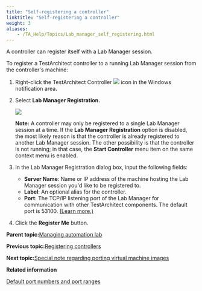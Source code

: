 ```yaml
--- 
title: "Self-registering a controller"
linktitle: "Self-registering a controller"
weight: 3
aliases: 
    - /TA_Help/Topics/Lab_manager_self_registering.html
---
```


A controller can register itself with a Lab Manager session.

To register a TestArchitect controller to a running Lab Manager session from the controller's machine:

1.  Right-click the TestArchitect Controller ![](/images//Images/Controller_icon.png) icon in the Windows notification area.

2.  Select **Lab Manager Registration.**

    ![](/images//Images/ug_labmanager10.png)

    **Note:** A controller may only be registered to a single Lab Manager session at a time. If the **Lab Manager Registration** option is disabled, the most likely reason is that the controller is already registered to another Lab Manager session. The other possibility is that the controller is not running; in that case, the **Start Controller** menu item on the same context menu is enabled.

3.  In the Lab Manager Registration dialog box, input the following fields:

    -   **Server Name**: Name or IP address of the machine hosting the Lab Manager session you'd like to be registered to.
    -   **Label**: An optional alias for the controller.
    -   **Port**: The TCP/IP listening port of the Lab Manager for communication with other TestArchitect components. The default port is 53100. [\(Learn more.\)](/TA_Administration/Topics/adm_port_number_port_ranges.html#row.LM)
4.  Click the **Register Me** button.


**Parent topic:**[Managing automation lab](/TA_Help/Topics/Lab_manager_managing_auto_lab.html)

**Previous topic:**[Registering controllers](/TA_Help/Topics/Lab_manager_registering.html)

**Next topic:**[Special note regarding porting virtual machine images](/TA_Help/Topics/Lab_manager_notes.html)

**Related information**  


[Default port numbers and port ranges](/TA_Administration/Topics/adm_port_number_port_ranges.html)

